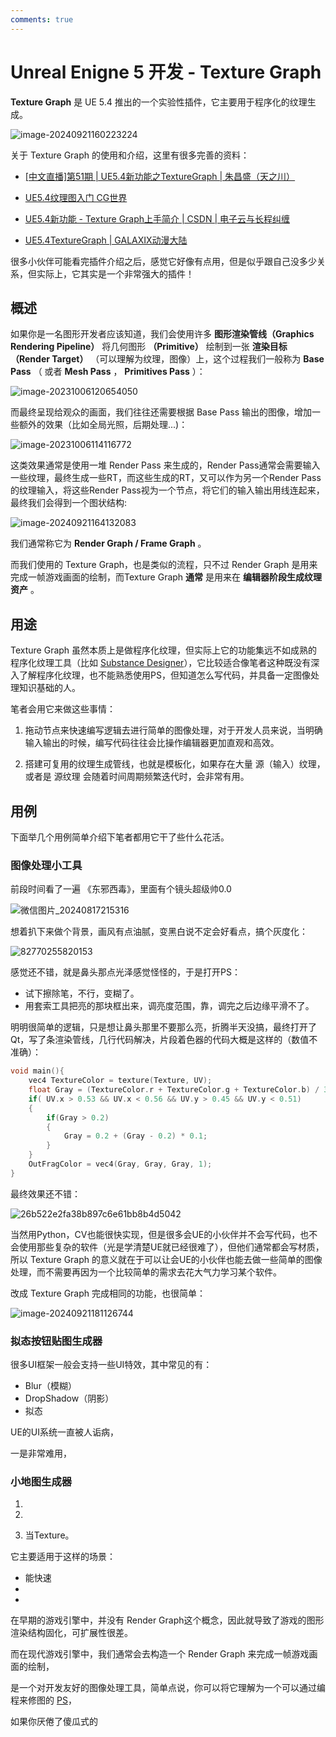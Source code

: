 ```yaml
---
comments: true
---
```


# Unreal Enigne 5 开发 - Texture Graph

**Texture Graph** 是 UE 5.4 推出的一个实验性插件，它主要用于程序化的纹理生成。

![image-20240921160223224](Resources/image-20240921160223224.png)

关于 Texture Graph 的使用和介绍，这里有很多完善的资料：

- [[中文直播]第51期 | UE5.4新功能之TextureGraph | 朱昌盛（天之川）](https://www.bilibili.com/video/BV1As421M7Bj/)

- [UE5.4纹理图入门 CG世界](https://m.163.com/dy/article/J56TPVL50516BJGJ.html)
- [UE5.4新功能 - Texture Graph上手简介 | CSDN | 电子云与长程纠缠](https://blog.csdn.net/grayrail/article/details/140191905)
- [UE5.4TextureGraph | GALAXIX动漫大陆](https://www.bilibili.com/video/BV1FM4m1o7LE)

很多小伙伴可能看完插件介绍之后，感觉它好像有点用，但是似乎跟自己没多少关系，但实际上，它其实是一个非常强大的插件！

## 概述

如果你是一名图形开发者应该知道，我们会使用许多 **图形渲染管线（Graphics Rendering Pipeline）** 将几何图形 **（Primitive）** 绘制到一张  **渲染目标（Render Target）** （可以理解为纹理，图像）上，这个过程我们一般称为 **Base Pass** （ 或者 **Mesh Pass** ， **Primitives Pass** ）：

![image-20231006120654050](Resources/image-20231006120654050.png)

而最终呈现给观众的画面，我们往往还需要根据 Base Pass 输出的图像，增加一些额外的效果（比如全局光照，后期处理...)：

![image-20231006114116772](Resources/image-20231006114116772.png)

这类效果通常是使用一堆 Render Pass 来生成的，Render Pass通常会需要输入一些纹理，最终生成一些RT，而这些生成的RT，又可以作为另一个Render Pass的纹理输入，将这些Render Pass视为一个节点，将它们的输入输出用线连起来，最终我们会得到一个图状结构:

![image-20240921164132083](Resources/image-20240921164132083.png)

我们通常称它为 **Render Graph / Frame Graph** 。

而我们使用的 Texture Graph，也是类似的流程，只不过 Render Graph 是用来完成一帧游戏画面的绘制，而Texture Graph **通常** 是用来在 **编辑器阶段生成纹理资产** 。

## 用途

Texture Graph 虽然本质上是做程序化纹理，但实际上它的功能集远不如成熟的程序化纹理工具（比如 [Substance Designer](https://www.adobe.com/hk_en/products/substance3d/apps/designer.html)），它比较适合像笔者这种既没有深入了解程序化纹理，也不能熟悉使用PS，但知道怎么写代码，并具备一定图像处理知识基础的人。

笔者会用它来做这些事情：

1. 拖动节点来快速编写逻辑去进行简单的图像处理，对于开发人员来说，当明确输入输出的时候，编写代码往往会比操作编辑器更加直观和高效。

2. 搭建可复用的纹理生成管线，也就是模板化，如果存在大量 源（输入）纹理，或者是 源纹理 会随着时间周期频繁迭代时，会非常有用。

## 用例

下面举几个用例简单介绍下笔者都用它干了些什么花活。

### 图像处理小工具

前段时间看了一遍 《东邪西毒》，里面有个镜头超级帅0.0

![微信图片_20240817215316](Resources/%E5%BE%AE%E4%BF%A1%E5%9B%BE%E7%89%87_20240817215316.png)

想着扒下来做个背景，画风有点油腻，变黑白说不定会好看点，搞个灰度化：

![82770255820153](Resources/82770255820153.png)

感觉还不错，就是鼻头那点光泽感觉怪怪的，于是打开PS：

- 试下擦除笔，不行，变糊了。
- 用套索工具把亮的那块框出来，调亮度范围，靠，调完之后边缘平滑不了。

明明很简单的逻辑，只是想让鼻头那里不要那么亮，折腾半天没搞，最终打开了Qt，写了条渲染管线，几行代码解决，片段着色器的代码大概是这样的（数值不准确）：

``` c++
void main(){
    vec4 TextureColor = texture(Texture, UV);
    float Gray = (TextureColor.r + TextureColor.g + TextureColor.b) / 3;		// 灰度化
    if( UV.x > 0.53 && UV.x < 0.56 && UV.y > 0.45 && UV.y < 0.51)					// 筛选区域
    {
        if(Gray > 0.2)															// 筛选出灰度值大于0.2的部分
        {
            Gray = 0.2 + (Gray - 0.2) * 0.1; 									// 将超出0.2的部分灰度缩放为原来的0.1倍。
        }
    }
    OutFragColor = vec4(Gray, Gray, Gray, 1);
}
```

最终效果还不错：

![26b522e2fa38b897c6e61bb8b4d5042](Resources/26b522e2fa38b897c6e61bb8b4d5042.jpg)

当然用Python，CV也能很快实现，但是很多会UE的小伙伴并不会写代码，也不会使用那些复杂的软件（光是学清楚UE就已经很难了），但他们通常都会写材质，所以 Texture Graph 的意义就在于可以让会UE的小伙伴也能去做一些简单的图像处理，而不需要再因为一个比较简单的需求去花大气力学习某个软件。

改成 Texture Graph 完成相同的功能，也很简单： 

![image-20240921181126744](Resources/image-20240921181126744.png)

### 拟态按钮贴图生成器

很多UI框架一般会支持一些UI特效，其中常见的有：

- Blur（模糊）
- DropShadow（阴影）
- 拟态



UE的UI系统一直被人诟病，

一是非常难用，







### 小地图生成器



1. 

2. 
3. 当Texture。





它主要适用于这样的场景：

- 能快速
- 
- 



在早期的游戏引擎中，并没有 Render Graph这个概念，因此就导致了游戏的图形渲染结构固化，可扩展性很差。

而在现代游戏引擎中，我们通常会去构造一个 Render Graph 来完成一帧游戏画面的绘制，







是一个对开发友好的图像处理工具，简单点说，你可以将它理解为一个可以通过编程来修图的 [PS](https://www.adobe.com/hk_en/products/photoshop.html)，



如果你厌倦了傻瓜式的



